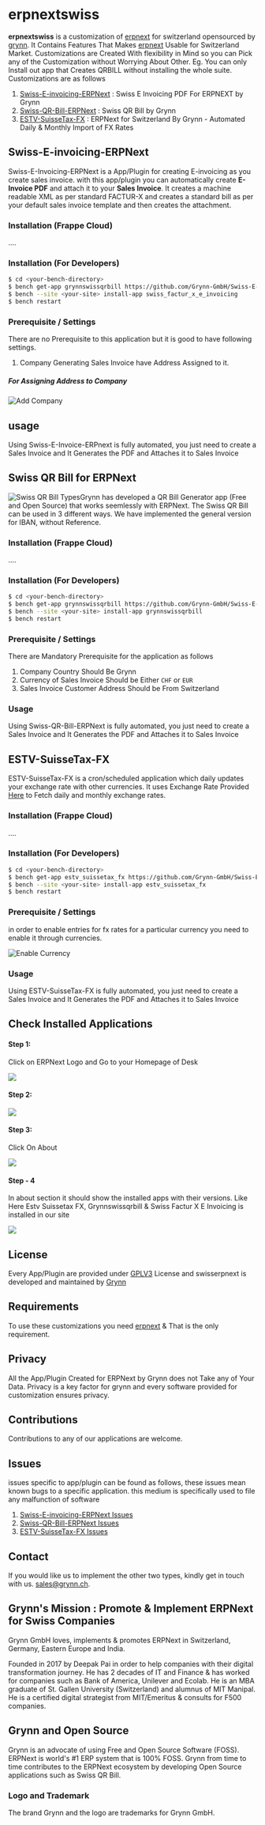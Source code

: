 # erpnextswiss 

**erpnextswiss** is a customization of [erpnext](https://erpnext.com/) for switzerland opensourced by [grynn](https://grynn.ch). It Contains Features That Makes [erpnext](https://erpnext.com/) Usable for Switzerland Market. Customizations are Created With flexibility in Mind so you can Pick any of the Customization without Worrying About Other. Eg. You can only Install out app that Creates QRBILL without installing the whole suite. Customizations are as follows

1. [Swiss-E-invoicing-ERPNext](https://github.com/Grynn-GmbH/Swiss-E-invoicing-ERPNext) : Swiss E Invoicing PDF For ERPNEXT by Grynn
2. [Swiss-QR-Bill-ERPNext](https://github.com/Grynn-GmbH/Swiss-QR-Bill-ERPNext) : Swiss QR Bill by Grynn
3. [ESTV-SuisseTax-FX](https://github.com/Grynn-GmbH/ESTV-SuisseTax-FX) : ERPNext for Switzerland By Grynn - Automated Daily & Monthly Import of FX Rates



## Swiss-E-invoicing-ERPNext

Swiss-E-Invoicing-ERPNext is a App/Plugin for creating E-invoicing as you create sales invoice. with this app/plugin you can automatically create **E-Invoice PDF** and attach it to your **Sales Invoice**. It creates a machine readable XML as per standard FACTUR-X and creates a standard bill as per your default sales invoice template and then creates the attachment.

### Installation (Frappe Cloud) 

....

### Installation (For Developers)

```sh
$ cd <your-bench-directory>
$ bench get-app grynnswissqrbill https://github.com/Grynn-GmbH/Swiss-E-invoicing-ERPNext
$ bench --site <your-site> install-app swiss_factur_x_e_invoicing
$ bench restart
```



### Prerequisite / Settings

There are no Prerequisite to this application but it is good to have following settings.

1. Company Generating Sales Invoice have Address Assigned to it.

##### For Assigning Address to Company 

![Add Company](./assets/add-company.gif)

## usage

Using Swiss-E-Invoice-ERPnext is fully automated, you just need to create a Sales Invoice and It Generates the PDF and Attaches it to Sales Invoice



##  Swiss QR Bill for ERPNext

![Swiss QR Bill Types](./assets/qrtypes.jpg)Grynn has developed a QR Bill Generator app (Free and Open Source) that works seemlessly with ERPNext. The Swiss QR Bill can be used in 3 different ways. We have implemented the general version for IBAN, without Reference. 

### Installation (Frappe Cloud) 

....

### Installation (For Developers)

```sh
$ cd <your-bench-directory>
$ bench get-app grynnswissqrbill https://github.com/Grynn-GmbH/Swiss-E-invoicing-ERPNext
$ bench --site <your-site> install-app grynnswissqrbill
$ bench restart
```

### Prerequisite / Settings

There are Mandatory Prerequisite for the application as follows

1. Company Country Should Be Grynn
2. Currency of Sales Invoice Should be Either `CHF` or `EUR`
3. Sales Invoice Customer Address Should be From Switzerland

### Usage

Using Swiss-QR-Bill-ERPNext is fully automated, you just need to create a Sales Invoice and It Generates the PDF and Attaches it to Sales Invoice



## ESTV-SuisseTax-FX

ESTV-SuisseTax-FX is a cron/scheduled application which daily updates your exchange rate with other currencies. It uses Exchange Rate Provided [Here](https://www.backend-rates.ezv.admin.ch/api/xmlavgmonth) to Fetch daily and monthly exchange rates. 

### Installation (Frappe Cloud) 

....

### Installation (For Developers)

```sh
$ cd <your-bench-directory>
$ bench get-app estv_suissetax_fx https://github.com/Grynn-GmbH/Swiss-E-invoicing-ERPNext
$ bench --site <your-site> install-app estv_suissetax_fx
$ bench restart
```



### Prerequisite / Settings

in order to enable entries for fx rates for a particular currency you need to enable it through currencies.

![Enable Currency](./assets/currency.gif)



### Usage

Using ESTV-SuisseTax-FX is fully automated, you just need to create a Sales Invoice and It Generates the PDF and Attaches it to Sales Invoice



## Check Installed Applications

#### Step 1: 

Click on ERPNext Logo and Go to your Homepage of Desk

![](./assets/step-1-installation.png)

#### Step 2:

![](./assets/step-1-help.png)

#### Step 3: 

Click On About

![](./assets/step-2-about.png)

#### Step - 4 

In about section it should show the installed apps with their versions. Like Here Estv Suissetax FX, Grynnswissqrbill & Swiss Factur X E Invoicing is installed in our site

![](./assets/step-4.png)



## License

Every App/Plugin are provided under [GPLV3](https://en.wikipedia.org/wiki/GNU_General_Public_License) License and swisserpnext is developed and maintained by  [Grynn](https://grynn.ch)



## Requirements

To use these customizations you need [erpnext](https://github.com/frappe/erpnext) & That is the only requirement.



## Privacy

All the App/Plugin Created for ERPNext by Grynn does not Take any of Your Data. Privacy is a key factor for grynn and every software provided for customization ensures privacy.



## Contributions

Contributions to any of our applications are welcome. 



## Issues

issues specific to app/plugin can be found as follows, these issues mean known bugs to a specific application. this medium is specifically used to file any malfunction of software

1. [ Swiss-E-invoicing-ERPNext Issues](https://github.com/Grynn-GmbH/Swiss-E-invoicing-ERPNext/issues) 
2. [Swiss-QR-Bill-ERPNext Issues](https://github.com/Grynn-GmbH/Swiss-QR-Bill-ERPNext/issues) 
3. [ESTV-SuisseTax-FX Issues](https://github.com/Grynn-GmbH/ESTV-SuisseTax-FX/issues) 



## Contact

If you would like us to implement the other two types, kindly get in touch with us. sales@grynn.ch. 



## Grynn's Mission : Promote & Implement ERPNext for Swiss Companies

Grynn GmbH loves, implements & promotes ERPNext in Switzerland, Germany, Eastern Europe and India. 

Founded in 2017 by Deepak Pai in order to help companies with their digital transformation journey. He has 2 decades of IT and Finance & has worked for companies such as Bank of America, Unilever and Ecolab. He is an MBA graduate of St. Gallen University (Switzerland) and alumnus of MIT Manipal. He is a certified digital strategist from MIT/Emeritus & consults for F500 companies.



## Grynn and Open Source

Grynn is an advocate of using Free and Open Source Software (FOSS). ERPNext is world's #1 ERP system that is 100% FOSS. 
Grynn from time to time contributes to the ERPNext ecosystem by developing Open Source applications such as Swiss QR Bill. 



### Logo and Trademark

The brand Grynn and the logo are trademarks for Grynn GmbH.
